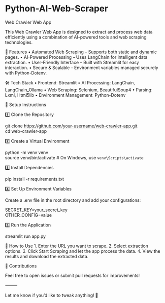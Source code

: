 # Python-AI-Web-Scraper

Web Crawler Web App

This Web Crawler Web App is designed to extract and process web data efficiently using a combination of AI-powered tools and web scraping technologies.

🚀 Features
	•	Automated Web Scraping – Supports both static and dynamic pages.
	•	AI-Powered Processing – Uses LangChain for intelligent data extraction.
	•	User-Friendly Interface – Built with Streamlit for easy interaction.
	•	Secure & Scalable – Environment variables managed securely with Python-Dotenv.

🛠️ Tech Stack
	•	Frontend: Streamlit
	•	AI Processing: LangChain, LangChain_Ollama
	•	Web Scraping: Selenium, BeautifulSoup4
	•	Parsing: Lxml, Html5lib
	•	Environment Management: Python-Dotenv

📌 Setup Instructions

1️⃣ Clone the Repository

git clone https://github.com/your-username/web-crawler-app.git  
cd web-crawler-app

2️⃣ Create a Virtual Environment

python -m venv venv  
source venv/bin/activate  # On Windows, use `venv\Scripts\activate`

3️⃣ Install Dependencies

pip install -r requirements.txt  

4️⃣ Set Up Environment Variables

Create a .env file in the root directory and add your configurations:

SECRET_KEY=your_secret_key  
OTHER_CONFIG=value  

5️⃣ Run the Application

streamlit run app.py  

📜 How to Use
	1.	Enter the URL you want to scrape.
	2.	Select extraction options.
	3.	Click Start Scraping and let the app process the data.
	4.	View the results and download the extracted data.

🤝 Contributions

Feel free to open issues or submit pull requests for improvements!

⸻

Let me know if you’d like to tweak anything! 🚀
